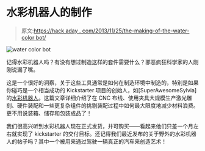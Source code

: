 # 水彩机器人的制作

> 原文:[https://hack aday . com/2013/11/25/the-making-of-the-water-color bot/](https://hackaday.com/2013/11/25/the-making-of-the-watercolorbot/)

![water color bot](../Images/239b49a51eb84b1fcf970109ba7fea8b.png)

记得水彩机器人吗？有没有想过制造这样的套件需要什么？邪恶疯狂科学家的人刚刚说漏了嘴。

这是一个很好的洞察，关于这些工具通常是如何在制造环境中制造的，特别是如果你碰巧是一个相当成功的 Kickstarter 项目的创始人，如[SuperAwesomeSylvia]的[水彩机器人](http://www.kickstarter.com/projects/1894919479/super-awesome-sylvias-watercolorbot-0)。这篇文章详细介绍了在 CNC 布线、使用夹具大规模生产激光雕刻、硬件装配和一些更复杂组件的挑剔装配过程中如何最大限度地减少材料浪费。更不用说装箱、储存和包装成品了！

我们很高兴听到水彩机器人现在正式发货，并可购买——看起来他们只差一个月左右就实现了 kickstarter 的交付目标。还记得我们最近发布的关于野外的水彩机器人的帖子吗？其中一个被用来通过驾驶一辆真正的汽车来创造艺术！